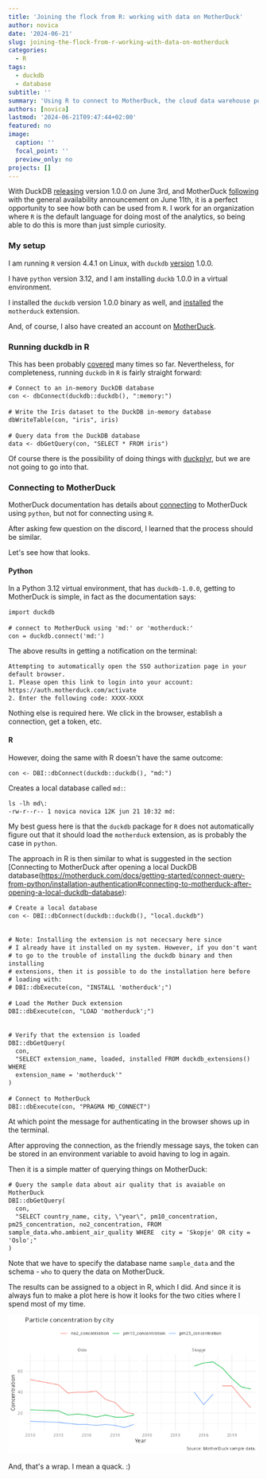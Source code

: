 ```yaml
---
title: 'Joining the flock from R: working with data on MotherDuck'
author: novica
date: '2024-06-21'
slug: joining-the-flock-from-r-working-with-data-on-motherduck
categories:
  - R
tags:
  - duckdb
  - database
subtitle: ''
summary: 'Using R to connect to MotherDuck, the cloud data warehouse powered by DuckDB.'
authors: [novica]
lastmod: '2024-06-21T09:47:44+02:00'
featured: no
image:
  caption: ''
  focal_point: ''
  preview_only: no
projects: []
---
```


With DuckDB [releasing](https://duckdb.org/2024/06/03/announcing-duckdb-100.html) 
version 1.0.0 on June 3rd, and MotherDuck [following](https://motherduck.com/blog/announcing-motherduck-general-availability-data-warehousing-with-duckdb/) with the general availability announcement on June 11th, it is a perfect 
opportunity to see how both can be used from `R`. I work for an organization where
`R` is the default language for doing most of the analytics, so being able to do
this is more than just simple curiosity. 

### My setup

I am running `R` version 4.4.1 on Linux, with `duckdb` [version](https://r.duckdb.org/) 1.0.0.

I have `python` version 3.12, and I am installing `duckb` 1.0.0 in a virtual environment.

I installed the `duckdb` version 1.0.0 binary as well, and [installed](https://duckdb.org/docs/extensions/overview.html) the `motherduck` extension.

And, of course, I also have created an account on [MotherDuck](https://motherduck.com/). 

### Running duckdb in R

This has been probably [covered](https://duckdb.org/docs/api/r) many times so
far. Nevertheless, for completeness, running `duckdb` in `R` is fairly straight 
forward:

```
# Connect to an in-memory DuckDB database
con <- dbConnect(duckdb::duckdb(), ":memory:")

# Write the Iris dataset to the DuckDB in-memory database
dbWriteTable(con, "iris", iris)

# Query data from the DuckDB database
data <- dbGetQuery(con, "SELECT * FROM iris")

```

Of course there is the possibility of doing things with [duckplyr](https://duckdblabs.github.io/duckplyr/), but we are not going to go into that. 

### Connecting to MotherDuck

MotherDuck documentation has details about [connecting](https://motherduck.com/docs/getting-started/connect-query-from-python/installation-authentication) to MotherDuck using `python`, but not for connecting using `R`.

After asking few question on the discord, I learned that the process should be similar. 

Let's see how that looks.

#### Python

In a Python 3.12 virtual environment, that has `duckdb-1.0.0`, getting to 
MotherDuck is simple, in fact as the documentation says:

```
import duckdb

# connect to MotherDuck using 'md:' or 'motherduck:'
con = duckdb.connect('md:')
```

The above results in getting a notification on the terminal:

```
Attempting to automatically open the SSO authorization page in your default browser.
1. Please open this link to login into your account: https://auth.motherduck.com/activate
2. Enter the following code: XXXX-XXXX
```

Nothing else is required here. We click in the browser, establish a connection, get a token, etc.


#### R

However, doing the same with R doesn't have the same outcome:

```
con <- DBI::dbConnect(duckdb::duckdb(), "md:")
```

Creates a local database called `md:`:

```
ls -lh md\: 
-rw-r--r-- 1 novica novica 12K jun 21 10:32 md:
```

My best guess here is that the `duckdb` package for `R` does not automatically 
figure out that it should load the `motherduck` extension, as is probably the case
in `python`.

The approach in R is then similar to what is suggested in the section
[Connecting to MotherDuck after opening a local DuckDB database(https://motherduck.com/docs/getting-started/connect-query-from-python/installation-authentication#connecting-to-motherduck-after-opening-a-local-duckdb-database):

```
# Create a local database
con <- DBI::dbConnect(duckdb::duckdb(), "local.duckdb")


# Note: Installing the extension is not nececsary here since 
# I already have it installed on my system. However, if you don't want
# to go to the trouble of installing the duckdb binary and then installing
# extensions, then it is possible to do the installation here before
# loading with:
# DBI::dbExecute(con, "INSTALL 'motherduck';")

# Load the Mother Duck extension
DBI::dbExecute(con, "LOAD 'motherduck';")


# Verify that the extension is loaded
DBI::dbGetQuery(
  con,
  "SELECT extension_name, loaded, installed FROM duckdb_extensions() WHERE
  extension_name = 'motherduck'"
)

# Connect to MotherDuck
DBI::dbExecute(con, "PRAGMA MD_CONNECT")
```

At which point the message for authenticating in the browser shows up in the terminal.

After approving the connection, as the friendly message says, the token can be
stored in an environment variable to avoid having to log in again.

Then it is a simple matter of querying things on MotherDuck:

```
# Query the sample data about air quality that is avaiable on MotherDuck
DBI::dbGetQuery(
  con,
  "SELECT country_name, city, \"year\", pm10_concentration, pm25_concentration, no2_concentration, FROM sample_data.who.ambient_air_quality WHERE  city = 'Skopje' OR city = 'Oslo';"
)
```

Note that we have to specify the database name `sample_data` and the 
schema - `who` to query the data on MotherDuck.

The results can be assigned to a object in R, which I did. And since it is 
always fun to make a plot here is how it looks for the two cities where I 
spend most of my time.

![Particle concentration plot](images/particles.png)

And, that's a wrap. I mean a quack. :)